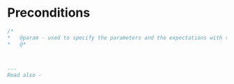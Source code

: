 # Preconditions

```java 
/*
*	@param - used to specify the parameters and the expectations with the input and the 
*	@*



---
Read also - 